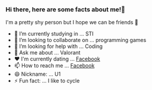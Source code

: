 ### Hi there, here are some facts about me!👋

I'm a pretty shy person but I hope we can be friends 🤪

- 🌱 I’m currently studying in ... STI
- 👯 I’m looking to collaborate on ... programming games
- 🤔 I’m looking for help with ... Coding
- 💬 Ask me about ... Valorant
- ❤️ I'm currently dating ... [Facebook](https://www.facebook.com/euwisa)
- 📫 How to reach me ... [Facebook](https://www.facebook.com/angelo.yuan.146/)
- 😄 Nickname: ... U1
- ⚡ Fun fact: ... I like to cycle
